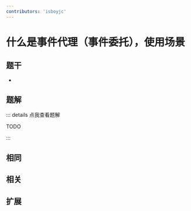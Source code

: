 ```yaml
---
contributors: 'isboyjc'
---
```


# 什么是事件代理（事件委托），使用场景

## 题干

- 



## 题解

::: details 点我查看题解

  TODO

:::



## 相同


## 相关


## 扩展

